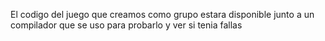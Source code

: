 El codigo del juego que creamos como grupo estara disponible junto a un compilador que se uso para probarlo y ver si tenia fallas
